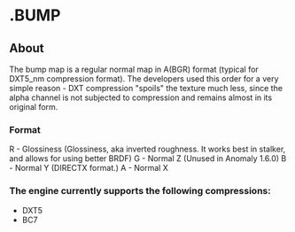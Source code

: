 # .BUMP

## About
The bump map is a regular normal map in A(BGR) format (typical for DXT5_nm compression format). The developers used this order for a very simple reason - DXT compression "spoils" the texture much less, since the alpha channel is not subjected to compression and remains almost in its original form.

### Format

R - Glossiness (Glossiness, aka inverted roughness. It works best in stalker, and allows for using better BRDF)
G - Normal Z (Unused in Anomaly 1.6.0)
B - Normal Y (DIRECTX format.)
A - Normal X

### The engine currently supports the following compressions:

- DXT5
- BC7